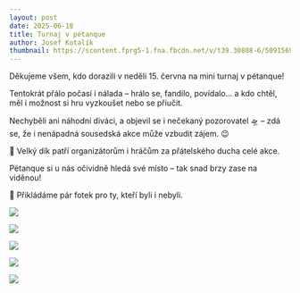 ```yaml
---
layout: post
date: 2025-06-18
title: Turnaj v pétanque
author: Josef Kotalík
thumbnail: https://scontent.fprg5-1.fna.fbcdn.net/v/t39.30808-6/509156942_122134840982748074_3004558663154447994_n.jpg?_nc_cat=106&ccb=1-7&_nc_sid=127cfc&_nc_ohc=Wvi8LXMSHC4Q7kNvwEZjT1t&_nc_oc=AdmPOsXX7Vg8dbAP3nuhrFARg0vd68qPJ9w7EAejDlJNEPJOAxamREUr6K2pV_mtzLc&_nc_zt=23&_nc_ht=scontent.fprg5-1.fna&_nc_gid=Q22AEnS5wfLPXu-F8vyQEQ&oh=00_AfOvuTu3_mRI8jDEB2pJS-TYJjg9k7ZoWWJlrO_GI1742w&oe=685BB573
---
```

Děkujeme všem, kdo dorazili v neděli 15. června na mini turnaj v pétanque!

Tentokrát přálo počasí i nálada – hrálo se, fandilo, povídalo… a kdo chtěl, měl i možnost si hru vyzkoušet nebo se přiučit.

Nechyběli ani náhodní diváci, a objevil se i nečekaný pozorovatel 🛸 – zdá se, že i nenápadná sousedská akce může vzbudit zájem. 😉

👏 Velký dík patří organizátorům i hráčům za přátelského ducha celé akce.

Pétanque si u nás očividně hledá své místo – tak snad brzy zase na viděnou!

📸 Přikládáme pár fotek pro ty, kteří byli i nebyli.

![](https://scontent.fprg5-1.fna.fbcdn.net/v/t39.30808-6/508639414_122134840976748074_5115692766883454826_n.jpg?_nc_cat=110&ccb=1-7&_nc_sid=127cfc&_nc_ohc=HLJMNtKKRrEQ7kNvwEBJ0zA&_nc_oc=Adlzvc4v2n78triUTWd1f_2uQ5zrXrRY9QyXk-M8vu5_5R2NeldMaNvN2yFlZM5Tlfk&_nc_zt=23&_nc_ht=scontent.fprg5-1.fna&_nc_gid=f93sVwMPprQU_xE35dLv5w&oh=00_AfN1soEiHGHGC_rs5zeAhcDBvjWQBokrkxrSQCEL4_PyRQ&oe=685BB6A1)

![](https://scontent.fprg5-1.fna.fbcdn.net/v/t39.30808-6/508467426_122134840898748074_8978071803715248759_n.jpg?_nc_cat=101&ccb=1-7&_nc_sid=127cfc&_nc_ohc=Qg6a7lpt1W8Q7kNvwFYPdQz&_nc_oc=AdlDKRJ8FqDEKBofJMDaLSKK6yLN9RYal5znzPOtRTDovnKiPkAxMd3jhlm0ZvCa0qg&_nc_zt=23&_nc_ht=scontent.fprg5-1.fna&_nc_gid=eyXMfIedLmX4HlPAJUBtNQ&oh=00_AfM0R9m5NN4bpLwekunxULcLU3WdXQO_qLbVk1u8iM6D7Q&oe=685BB908)

![](https://scontent.fprg5-1.fna.fbcdn.net/v/t39.30808-6/508429852_122134841066748074_5983688837874848059_n.jpg?_nc_cat=108&ccb=1-7&_nc_sid=127cfc&_nc_ohc=71oBqD8kCUcQ7kNvwEBybIw&_nc_oc=Adnh0Cr7KRG9zSPNk6epfHitc5i4dJh9ATHZwkn60e_fQANkFJ9TpG25RB6orHnWukw&_nc_zt=23&_nc_ht=scontent.fprg5-1.fna&_nc_gid=KY8nEadlX3BpTmCklx6HCg&oh=00_AfOuBZtJTBEKlU6k_6IHdFtyBqQgtDyTBAPEXzxEhdCPKA&oe=685B9636)

![](https://scontent.fprg5-1.fna.fbcdn.net/v/t39.30808-6/508420487_122134841282748074_8795846141024909189_n.jpg?_nc_cat=107&ccb=1-7&_nc_sid=127cfc&_nc_ohc=JQmnWeUeWRAQ7kNvwG0sHPU&_nc_oc=AdkT20H2v_a33YPnzNvEFxkPgC6dEEQZXgZK6gKkHpta7a_1JnkzKORfMHZ9nte3cSk&_nc_zt=23&_nc_ht=scontent.fprg5-1.fna&_nc_gid=-VvQ3i6j4_ew-QkLsHP3pg&oh=00_AfPsoKEwzTXhG_vB_Xup9wW__bDLNi88o_3lOdrfkeRNpQ&oe=685BC06A)

![](https://scontent.fprg5-1.fna.fbcdn.net/v/t39.30808-6/508420502_122134841072748074_4108014593040133187_n.jpg?_nc_cat=106&ccb=1-7&_nc_sid=127cfc&_nc_ohc=qtETxiHE_EMQ7kNvwG7pnD-&_nc_oc=AdlQVOo6WKnWQ4sw5pHvSOMIuz4TufvFU0r8kmpoDLubb9Yo1BR6jga--BjkjN3wfGc&_nc_zt=23&_nc_ht=scontent.fprg5-1.fna&_nc_gid=2EqgxnhLPHpFPNUvBtAd7g&oh=00_AfMe94EOstS_LlDdoJ5jWz_zKbFxJYYg1EXkt2hcM0N7UQ&oe=685B966A)
